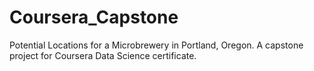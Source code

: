 # Coursera_Capstone
Potential Locations for a Microbrewery in Portland, Oregon. A capstone project for Coursera Data Science certificate.
